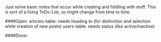 Just some basic notes that occur while creating and fiddling with stuff.
This is sort of a living ToDo-List, so might change from time to time.

####Open:
articles-table: needs heading to (for distinction and selection while creation of new posts)
users-table: needs status (like active/inactive)

####Done:
